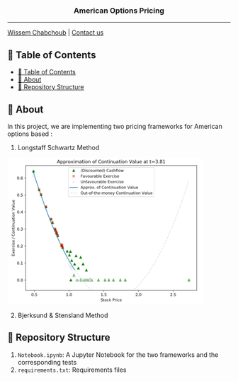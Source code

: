 <h3 align="center">American Options Pricing</h3>

---

[Wissem Chabchoub](https://www.linkedin.com/in/wissem-chabchoub/) | [Contact us](mailto:chb.wissem@gmail.com)

## 📝 Table of Contents

- [📝 Table of Contents](#-table-of-contents)
- [🧐 About <a name = "about"></a>](#-about)
- [🎥 Repository Structure  <a name = "repo-struct"></a>](#-repository-structure)


## 🧐 About <a name = "about"></a>

In this project, we are implementing two pricing frameworks for American options based :
1. Longstaff Schwartz Method

![Alt text](img/choix.png?raw=true)

2. Bjerksund & Stensland Method
 
## 🎥 Repository Structure  <a name = "repo-struct"></a>


1. `Notebook.ipynb`: A Jupyter Notebook for the two frameworks and the corresponding tests
2. `requirements.txt`: Requirements files
